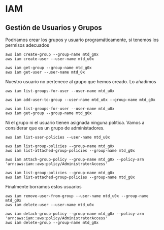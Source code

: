 # IAM

## Gestión de  Usuarios y Grupos
Podríamos crear los grupos y usuario programáticamente, si tenemos los permisos adecuados
```
aws iam create-group --group-name mtd_g0x
aws iam create-user --user-name mtd_u0x

aws iam get-group --group-name mtd_g0x
aws iam get-user --user-name mtd_0x
```
Nuestro usuario no pertenece al grupo que hemos creado. Lo añadimos
```
aws iam list-groups-for-user --user-name mtd_u0x

aws iam add-user-to-group --user-name mtd_u0x --group-name mtd_g0x

aws iam list-groups-for-user --user-name mtd_u0x
aws iam get-group --group-name mtd_g0x
```

Ni el grupo ni el usuario tienen asignada ninguna política. Vamos a considerar que es un grupo de administadores.
```
aws iam list-user-policies --user-name mtd_u0x

aws iam list-group-policies --group-name mtd_g0x
aws iam list-attached-group-policies --group-name mtd_g0x

aws iam attach-group-policy --group-name mtd_g0x --policy-arn 'arn:aws:iam::aws:policy/AdministratorAccess'

aws iam list-group-policies --group-name mtd_g0x
aws iam list-attached-group-policies --group-name mtd_g0x

```
Finalmente borramos estos usuarios
```
aws iam remove-user-from-group --user-name mtd_u0x --group-name mtd_g0x
aws iam delete-user --user-name mtd_u0x

aws iam detach-group-policy --group-name mtd_g0x --policy-arn 'arn:aws:iam::aws:policy/AdministratorAccess'
aws iam delete-group --group-name mtd_g0x
```
